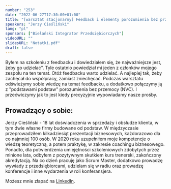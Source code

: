 ```yaml
---
number: "253"
date: "2022-06-27T17:30:00+01:00"
title: "[warsztat stacjonarny] Feedback i elementy porozumienia bez przemocy (NVC) - krótko, praktycznie i na temat"
speakers: "Jerzy Cieśliński"
lang: "pl"
sponsors: ["Bielański Integrator Przedsiębiorczych"]
videoURL: ""
slidesURL: "Notatki.pdf"
draft: false
---
```

Byłem na szkoleniu z feedbacku i dowiedziałem się, że najważniejsze jest, żeby go udzielać". Tyle ostatnio powiedział mi jeden z członków mojego zespołu na ten temat. Otóż feedbacku warto udzielać. A najlepiej tak, żeby zachęcał do współpracy, zamiast zniechęcać. Podczas warsztatu odświeżymy sobie wiedzę na temat feedbacku, a dodatkowo połączymy ją z "podstawami podstaw" porozumienia bez przemocy (NVC). I przećwiczymy jak to jest kiedy precyzyjnie wypowiadamy nasze prośby.

## Prowadzący o sobie:

Jerzy Cieśliński - 18 lat doświadczenia w sprzedaży i obsłudze klienta, w tym dwie własne firmy budowane od podstaw.
W międzyczasie przeprowadziłem kilkadziesiąt prezentacji biznesowych, każdorazowo dla co najmniej 100 osób.
W 2020 roku uzupełniłem moje kompetencje o wiedzę teoretyczną, a potem praktykę, w zakresie coachingu biznesowego. Ponadto, dla potwierdzenia umiejętności szkoleniowych zdobytych przez minione lata, odbyłem z pozytywnym skutkiem kurs trenerski, zakończony akredytacją.
Na co dzień pracuję jako Scrum Master, dodatkowo prowadzę wywiady z przedsiębiorcami, udzielam się w radiu oraz prowadzę konferencje i inne wydarzenia w roli konferansjera.


Możesz mnie złapać na <a href="[https://www.linkedin.com/in/justyna-redzikowska/](https://www.linkedin.com/in/jerzy-cieslinski/)" target="_blank">LinkedIn</a>.

